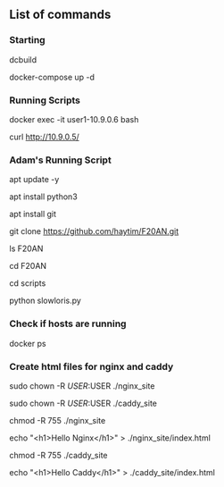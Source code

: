 ## List of commands

### Starting

dcbuild


docker-compose up -d

### Running Scripts

docker exec -it user1-10.9.0.6 bash

curl http://10.9.0.5/ 



### Adam's Running Script

apt update -y

apt install python3

apt install git

git clone https://github.com/haytim/F20AN.git

ls F20AN

cd F20AN

cd scripts

python slowloris.py


### Check if hosts are running

docker ps

### Create html files for nginx and caddy

sudo chown -R $USER:$USER ./nginx_site

sudo chown -R $USER:$USER ./caddy_site


chmod -R 755 ./nginx_site

echo "\<h1\>Hello Nginx\</h1\>" > ./nginx_site/index.html


chmod -R 755 ./caddy_site

echo "\<h1\>Hello Caddy\</h1\>" > ./caddy_site/index.html


